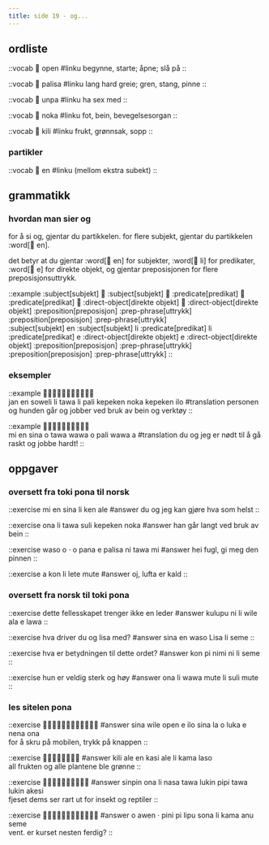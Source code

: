 ```yaml
---
title: side 19 - og... 
---
```

## ordliste

::vocab
󱥇 open
#linku
begynne, starte; åpne; slå på
::

::vocab
󱥊 palisa
#linku
lang hard greie; gren, stang, pinne
::

::vocab
󱥯 unpa
#linku
ha sex med
::

::vocab
󱥃 noka
#linku
fot, bein, bevegelsesorgan
::

::vocab
󱤚 kili
#linku
frukt, grønnsak, sopp
::

### partikler

::vocab
󱤊 en
#linku
(mellom ekstra subekt)
::

## grammatikk
### hvordan man sier og

for å si og, gjentar du partikkelen. for flere subjekt, gjentar du partikkelen :word[󱤊 en].

det betyr at du gjentar :word[󱤊 en] for subjekter, :word[󱤧 li] for predikater, :word[󱤉 e] for direkte objekt, og gjentar preposisjonen for flere preposisjonsuttrykk. 

::example
:subject[subjekt] 󱤊 :subject[subjekt] 󱤧 :predicate[predikat] 󱤧 :predicate[predikat] 󱤊 :direct-object[direkte objekt] 󱤊 :direct-object[direkte objekt] :preposition[preposisjon] :prep-phrase[uttrykk] :preposition[preposisjon] :prep-phrase[uttrykk] \
:subject[subjekt] en :subject[subjekt] li :predicate[predikat] li :predicate[predikat] e :direct-object[direkte objekt] e :direct-object[direkte objekt] :preposition[preposisjon] :prep-phrase[uttrykk] :preposition[preposisjon] :prep-phrase[uttrykk]
::

### eksempler

::example
󱤑󱤊󱥢󱤧󱥩󱤧󱥉󱤙󱥃󱤙󱤎 \
jan en soweli li tawa li pali kepeken noka kepeken ilo
#translation
personen og hunden går og jobber ved bruk av bein og verktøy
::

::example
󱤴󱤊󱥞󱥄󱥩󱥵󱥄󱥉󱥵󱤀 \
mi en sina o tawa wawa o pali wawa a
#translation
du og jeg er nødt til å gå raskt og jobbe hardt!
::

## oppgaver
### oversett fra toki pona til norsk 
::exercise
mi en sina li ken ale
#answer
du og jeg kan gjøre hva som helst
::

::exercise
ona li tawa suli kepeken noka
#answer
han går langt ved bruk av bein
::

::exercise
waso o · o pana e palisa ni tawa mi
#answer
hei fugl, gi meg den pinnen
::

::exercise
a kon li lete mute
#answer
oj, lufta er kald
::

### oversett fra norsk til toki pona
::exercise
dette fellesskapet trenger ikke en leder
#answer
kulupu ni li wile ala e lawa
::

::exercise
hva driver du og lisa med?
#answer
sina en waso Lisa li seme
::

::exercise
hva er betydningen til dette ordet?
#answer
kon pi nimi ni li seme
::

::exercise
hun er veldig sterk og høy
#answer
ona li wawa mute li suli mute
::

### les sitelen pona
::exercise
󱥞󱥷󱥇󱤉󱤎󱥞󱤡󱥄󱤭󱤉󱥀󱥆
#answer
sina wile open e ilo sina la o luka e nena ona \
for å skru på mobilen, trykk på knappen
::

::exercise
󱤚󱤄󱤊󱤗󱤄󱤧󱤖󱤣
#answer
kili ale en kasi ale li kama laso \
all frukten og alle plantene ble grønne
::

::exercise
󱥟󱥆󱤧󱤾󱥩󱤮󱥑󱥩󱤮󱤁
#answer
sinpin ona li nasa tawa lukin pipi tawa lukin akesi \
fjeset dems ser rart ut for insekt og reptiler
::

::exercise
󱥄󱤈󱦜󱥐󱥍󱤪󱥡󱥁󱤧󱤖󱤇󱥙
#answer
o awen · pini pi lipu sona li kama anu seme \
vent. er kurset nesten ferdig?
::